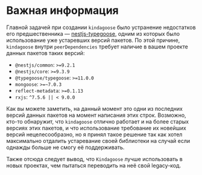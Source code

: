 # Важная информация

Главной задачей при создании `kindagoose` было устранение недостатков его предшественника
— [nestjs-typegoose](https://github.com/kpfromer/nestjs-typegoose), одним из которых было использование уже устаревших
версий пакетов. По этой причине, `kindagoose` внутри `peerDependencies` требует наличие в вашем проекте данных пакетов
таких версий:

* `@nestjs/common`: `>=9.2.1`
* `@nestjs/core`: `>=9.3.9`
* `@typegoose/typegoose`: `>=11.0.0`
* `mongoose`: `>=~7.0.3`
* `reflect-metadata`: `>=0.1.13`
* `rxjs`: `^7.5.6 || < 9.0.0`

Как вы можете заметить, на данный момент это одни из последних версий данных пакетов на момент написания этих строк. Возможно, кто-то обнаружит, что `kindagoose` отлично работает и на более старых версиях этих пакетов, и что
использование требование их новейших версий нецелесообразно, но я принял такое решение так как хотел максимально
отдалить устаревание своей библиотеки на случай если однажды больше не смогу её поддерживать.

Также отсюда следует вывод, что `Kindagoose` лучше использовать в новых проектах, чем пытаться переводить на неё свой
legacy-код.
